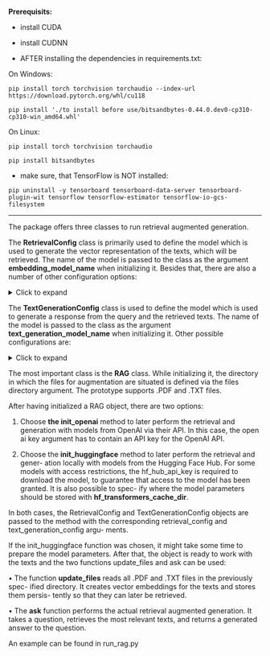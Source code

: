 **Prerequisits:**

- install CUDA

- install CUDNN

- AFTER installing the dependencies in requirements.txt:

On Windows:


`pip install torch torchvision torchaudio --index-url https://download.pytorch.org/whl/cu118`

`pip install './to install before use/bitsandbytes-0.44.0.dev0-cp310-cp310-win_amd64.whl'`

On Linux:

`pip install torch torchvision torchaudio`

`pip install bitsandbytes`

- make sure, that TensorFlow is NOT installed:

`pip uninstall -y tensorboard tensorboard-data-server tensorboard-plugin-wit tensorflow tensorflow-estimator tensorflow-io-gcs-filesystem`



------------------------




The package offers three classes to run retrieval augmented generation.


The **RetrievalConfig** class is primarily used to define the model which is used to
generate the vector representation of the texts, which will be retrieved. The name
of the model is passed to the class as the argument **embedding_model_name** when
initializing it. Besides that, there are also a number of other configuration options:

<details><summary>Click to expand</summary>

• The arguments **embedding_query_template** and **retrieval_query_template**
can be used to define a template that will be applied when generating the vector
representation of the retrievable text and the retrieving query. For example, the
embedding model E5 requires the prefixes “passage: ” and “query: ”. To en-
sure flexibility and applicability with different embedding models, these can be
freely configured. To fulfill the requirements of E5, embedding_query_template
would have to be `passage: {text}` and retrieval_query_template `query: {question}`.

• The arguments **db_directory** and **collection_name** are used to specify where
the text embeddings should be stored persistently.

• With **n_retrievals** it is possible to specify how many text fragments should be
retrieved and used as context to respond to the query, as different models have a
different context window size and therefore are able to process a different amount
of text fragments.
</details>



The **TextGenerationConfig** class is used to define the model which is used to generate
a response from the query and the retrieved texts. The name of the model is passed to
the class as the argument **text_generation_model_name** when initializing it. Other
possible configurations are:

<details><summary>Click to expand</summary>

• The argument **custom_chat_template** can define a custom template to format
the user and system message, for example with the correct BOT and EOT tokens
for the model. This might be necessary as different models use different chat templates.
And although usually the correct template is defined in the tokenizer_config.json
which is automatically downloaded with the model, sometimes it isn’t defined
there, or a wrong chat template was defined. In cases like that, an example of a
custom template is:

`system: {system-message} user: {user-message} assistant: `

“{system-message}” and “{user-message}” will be replaced by the actual system
and user message when the prompt for text generation is prepared by the program.

• The argument **custom_system_message** can be used to play around with the
model and provide an own system message, which will give the model instructions
on how to react to the provided input. As no further information will be inserted
in the system message, there is also no template to follow for the system message.

</details>


The most important class is the **RAG** class. While initializing it, the directory in which
the files for augmentation are situated is defined via the files directory argument.
The prototype supports .PDF and .TXT files.

After having initialized a RAG object, there are two options:

1. Choose **the init_openai** method to later perform the retrieval and generation
with models from OpenAI via their API. In this case, the open ai key
argument has to contain an API key for the OpenAI API.

2. Choose the **init_huggingface** method to later perform the retrieval and gener-
ation locally with models from the Hugging Face Hub. For some models
with access restrictions, the hf_hub_api_key is required to download the model,
to guarantee that access to the model has been granted. It is also possible to spec-
ify where the model parameters should be stored with **hf_transformers_cache_dir**.

In both cases, the RetrievalConfig and TextGenerationConfig objects are passed to the
method with the corresponding retrieval_config and text_generation_config argu-
ments.

If the init_huggingface function was chosen, it might take some time to prepare the
model parameters.
After that, the object is ready to work with the texts and the two functions update_files
and ask can be used:

• The function **update_files** reads all .PDF and .TXT files in the previously spec-
ified directory. It creates vector embeddings for the texts and stores them persis-
tently so that they can later be retrieved.

• The **ask** function performs the actual retrieval augmented generation. It takes
a question, retrieves the most relevant texts, and returns a generated answer to
the question.

An example can be found in run_rag.py
